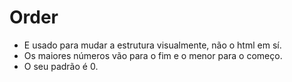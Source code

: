 # Order

- E usado para mudar a estrutura visualmente, não o html em sí.
- Os maiores números vão para o fim e o menor para o começo.
- O seu padrão é 0.

